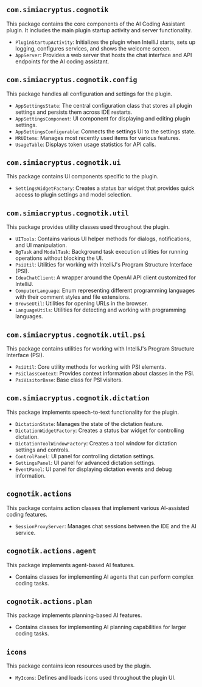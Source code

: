 ## `com.simiacryptus.cognotik`

This package contains the core components of the AI Coding Assistant plugin. It includes the main plugin startup
activity and server functionality.

- `PluginStartupActivity`: Initializes the plugin when IntelliJ starts, sets up logging, configures services, and shows
  the welcome screen.
- `AppServer`: Provides a web server that hosts the chat interface and API endpoints for the AI coding assistant.

## `com.simiacryptus.cognotik.config`

This package handles all configuration and settings for the plugin.

- `AppSettingsState`: The central configuration class that stores all plugin settings and persists them across IDE
  restarts.
- `AppSettingsComponent`: UI component for displaying and editing plugin settings.
- `AppSettingsConfigurable`: Connects the settings UI to the settings state.
- `MRUItems`: Manages most recently used items for various features.
- `UsageTable`: Displays token usage statistics for API calls.

## `com.simiacryptus.cognotik.ui`

This package contains UI components specific to the plugin.

- `SettingsWidgetFactory`: Creates a status bar widget that provides quick access to plugin settings and model
  selection.

## `com.simiacryptus.cognotik.util`

This package provides utility classes used throughout the plugin.

- `UITools`: Contains various UI helper methods for dialogs, notifications, and UI manipulation.
- `BgTask` and `ModalTask`: Background task execution utilities for running operations without blocking the UI.
- `PsiUtil`: Utilities for working with IntelliJ's Program Structure Interface (PSI).
- `IdeaChatClient`: A wrapper around the OpenAI API client customized for IntelliJ.
- `ComputerLanguage`: Enum representing different programming languages with their comment styles and file extensions.
- `BrowseUtil`: Utilities for opening URLs in the browser.
- `LanguageUtils`: Utilities for detecting and working with programming languages.

## `com.simiacryptus.cognotik.util.psi`

This package contains utilities for working with IntelliJ's Program Structure Interface (PSI).

- `PsiUtil`: Core utility methods for working with PSI elements.
- `PsiClassContext`: Provides context information about classes in the PSI.
- `PsiVisitorBase`: Base class for PSI visitors.

## `com.simiacryptus.cognotik.dictation`

This package implements speech-to-text functionality for the plugin.

- `DictationState`: Manages the state of the dictation feature.
- `DictationWidgetFactory`: Creates a status bar widget for controlling dictation.
- `DictationToolWindowFactory`: Creates a tool window for dictation settings and controls.
- `ControlPanel`: UI panel for controlling dictation settings.
- `SettingsPanel`: UI panel for advanced dictation settings.
- `EventPanel`: UI panel for displaying dictation events and debug information.

## `cognotik.actions`

This package contains action classes that implement various AI-assisted coding features.

- `SessionProxyServer`: Manages chat sessions between the IDE and the AI service.

## `cognotik.actions.agent`

This package implements agent-based AI features.

- Contains classes for implementing AI agents that can perform complex coding tasks.

## `cognotik.actions.plan`

This package implements planning-based AI features.

- Contains classes for implementing AI planning capabilities for larger coding tasks.

## `icons`

This package contains icon resources used by the plugin.

- `MyIcons`: Defines and loads icons used throughout the plugin UI.
